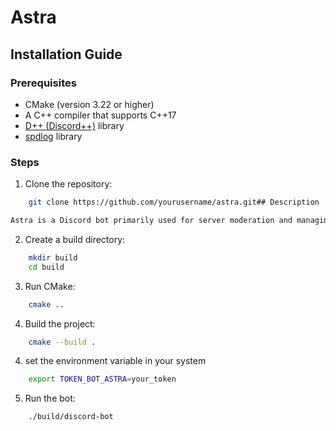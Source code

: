 # Astra

## Installation Guide

### Prerequisites

- CMake (version 3.22 or higher)
- A C++ compiler that supports C++17
- [D++ (Discord++)](https://github.com/brainboxdotcc/DPP) library
- [spdlog](https://github.com/gabime/spdlog) library

### Steps

1. Clone the repository:
```sh
    git clone https://github.com/yourusername/astra.git## Description

Astra is a Discord bot primarily used for server moderation and managing TTRPG (Tabletop Role-Playing Game) plays. It comes with a journal feature for note-taking during games and a dice roller for in-game actions. Future updates will include additional features to enhance the gaming experience.
```

2. Create a build directory:
```sh
    mkdir build
    cd build
```
3. Run CMake:
```sh
    cmake ..
```

4. Build the project:
```sh
    cmake --build .
```
4. set the environment variable in your system
```sh
    export TOKEN_BOT_ASTRA=your_token
```

5. Run the bot:
```sh
    ./build/discord-bot
```
